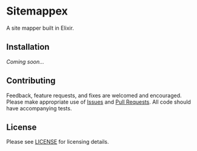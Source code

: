 # Sitemappex

A site mapper built in Elixir.

## Installation

_Coming soon..._

## Contributing

Feedback, feature requests, and fixes are welcomed and encouraged.  Please make appropriate use of [Issues](https://github.com/doomspork/sitemappex/issues) and [Pull Requests](https://github.com/doomspork/sitemappex/pulls).  All code should have accompanying tests.

## License

Please see [LICENSE](LICENSE) for licensing details.
